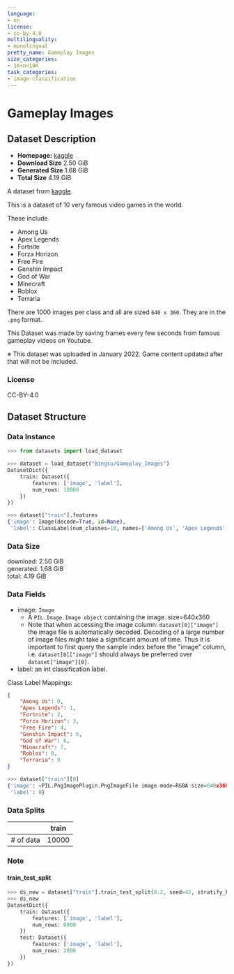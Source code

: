 ```yaml
---
language:
- en
license:
- cc-by-4.0
multilinguality:
- monolingual
pretty_name: Gameplay Images
size_categories:
- 1K<n<10K
task_categories:
- image-classification
---
```

# Gameplay Images
## Dataset Description
- **Homepage:** [kaggle](https://www.kaggle.com/datasets/aditmagotra/gameplay-images)
- **Download Size** 2.50 GiB
- **Generated Size** 1.68 GiB
- **Total Size** 4.19 GiB

A dataset from [kaggle](https://www.kaggle.com/datasets/aditmagotra/gameplay-images).

This is a dataset of 10 very famous video games in the world.

These include

- Among Us
- Apex Legends
- Fortnite
- Forza Horizon
- Free Fire
- Genshin Impact
- God of War
- Minecraft
- Roblox
- Terraria

There are 1000 images per class and all are sized `640 x 360`. They are in the `.png` format.

This Dataset was made by saving frames every few seconds from famous gameplay videos on Youtube.

※ This dataset was uploaded in January 2022. Game content updated after that will not be included.

### License

CC-BY-4.0

## Dataset Structure

### Data Instance

```python
>>> from datasets import load_dataset

>>> dataset = load_dataset("Bingsu/Gameplay_Images")
DatasetDict({
    train: Dataset({
        features: ['image', 'label'],
        num_rows: 10000
    })
})
```
```python
>>> dataset["train"].features
{'image': Image(decode=True, id=None),
 'label': ClassLabel(num_classes=10, names=['Among Us', 'Apex Legends', 'Fortnite', 'Forza Horizon', 'Free Fire', 'Genshin Impact', 'God of War', 'Minecraft', 'Roblox', 'Terraria'], id=None)}
```

### Data Size

download: 2.50 GiB<br>
generated: 1.68 GiB<br>
total: 4.19 GiB

### Data Fields

- image: `Image`
    - A `PIL.Image.Image object` containing the image. size=640x360
    - Note that when accessing the image column: `dataset[0]["image"]` the image file is automatically decoded. Decoding of a large number of image files might take a significant amount of time. Thus it is important to first query the sample index before the "image" column, i.e. `dataset[0]["image"]` should always be preferred over `dataset["image"][0]`.
- label: an int classification label.

Class Label Mappings:

```json
{
    "Among Us": 0,
    "Apex Legends": 1,
    "Fortnite": 2,
    "Forza Horizon": 3,
    "Free Fire": 4,
    "Genshin Impact": 5,
    "God of War": 6,
    "Minecraft": 7,
    "Roblox": 8,
    "Terraria": 9
}
```

```python
>>> dataset["train"][0]
{'image': <PIL.PngImagePlugin.PngImageFile image mode=RGBA size=640x360>,
 'label': 0}
```


### Data Splits

|            |   train  |
| ---------- | -------- |
| # of data  |    10000 |

### Note

#### train_test_split

```python
>>> ds_new = dataset["train"].train_test_split(0.2, seed=42, stratify_by_column="label")
>>> ds_new
DatasetDict({
    train: Dataset({
        features: ['image', 'label'],
        num_rows: 8000
    })
    test: Dataset({
        features: ['image', 'label'],
        num_rows: 2000
    })
})
```
